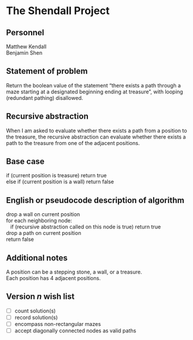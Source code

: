 # The Shendall Project

## Personnel
Matthew Kendall  
Benjamin Shen

## Statement of problem
Return the boolean value of the statement “there exists a path through a maze starting at a designated beginning ending at treasure”, with looping (redundant pathing) disallowed.

## Recursive abstraction
When I am asked to evaluate whether there exists a path from a position to the treasure, the recursive abstraction can evaluate whether there exists a path to the treasure from one of the adjacent positions.

## Base case
if (current position is treasure) return true  
else if (current position is a wall) return false  

## English or pseudocode description of algorithm
drop a wall on current position  
for each neighboring node:  
&nbsp;&nbsp;
  if (recursive abstraction called on this node is true) return true  
drop a path on current position  
return false  

## Additional notes
A position can be a stepping stone, a wall, or a treasure.  
Each position has 4 adjacent positions.  

## Version *n* wish list
* [ ] count solution(s)
* [ ] record solution(s)
* [ ] encompass non-rectangular mazes
* [ ] accept diagonally connected nodes as valid paths
